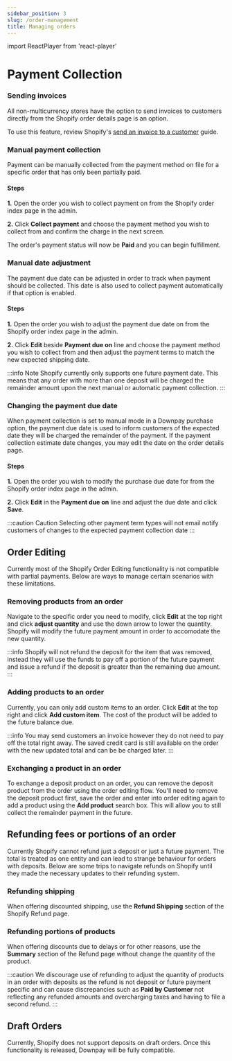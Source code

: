 ```yaml
---
sidebar_position: 3
slug: /order-management
title: Managing orders
---
```

import ReactPlayer from 'react-player'

# Payment Collection

### Sending invoices

All non-multicurrency stores have the option to send invoices to customers directly from the Shopify order details page is an option. 

To use this feature, review Shopify's [send an invoice to a customer](https://help.shopify.com/en/manual/orders/deferred-payments#email-an-order-invoice-to-a-customer) guide.

### Manual payment collection

Payment can be manually collected from the payment method on file for a specific order that has only been partially paid. 

#### Steps

**1.** Open the order you wish to collect payment on from the Shopify order index page in the admin.

**2.** Click **Collect payment** and choose the payment method you wish to collect from and confirm the charge in the next screen.

The order's payment status will now be **Paid** and you can begin fulfillment.

### Manual date adjustment

The payment due date can be adjusted in order to track when payment should be collected. This date is also used to collect payment automatically if that option is enabled.

#### Steps

**1.** Open the order you wish to adjust the payment due date on from the Shopify order index page in the admin.

**2.** Click **Edit** beside **Payment due on** line and choose the payment method you wish to collect from and then adjust the payment terms to match the new expected shipping date.

:::info Note
Shopify currently only supports one future payment date. This means that any order with more than one deposit will be charged the remainder amount upon the next manual or automatic payment collection.
:::

### Changing the payment due date

When payment collection is set to manual mode in a Downpay purchase option, the payment due date is used to inform customers of the expected date they will be charged the remainder of the payment. If the payment collection estimate date changes, you may edit the date on the order details page. 

#### Steps

**1.** Open the order you wish to modify the purchase due date for from the Shopify order index page in the admin.

**2.** Click **Edit** in the **Payment due on** line and adjust the due date and click **Save**.

:::caution Caution
Selecting other payment term types will not email notify customers of changes to the expected payment collection date
:::

## Order Editing

Currently most of the Shopify Order Editing functionality is not compatible with partial payments. Below are ways to manage certain scenarios with these limitations.  

### Removing products from an order

<ReactPlayer controls url='https://hypehound-public.s3.amazonaws.com/order-editing-remove.mp4'/>

Navigate to the specific order you need to modify, click **Edit** at the top right and click **adjust quantity** and use the down arrow to lower the quantity. Shopify will modify the future payment amount in order to accomodate the new quantity. 

:::info
Shopify will not refund the deposit for the item that was removed, instead they will use the funds to pay off a portion of the future payment and issue a refund if the deposit is greater than the remaining due amount.  
:::

### Adding products to an order

<ReactPlayer controls url='https://hypehound-public.s3.amazonaws.com/order-editing-add.mp4'/>

Currently, you can only add custom items to an order. Click **Edit** at the top right and click **Add custom item**. The cost of the product will be added to the future balance due. 

:::info
You may send customers an invoice however they do not need to pay off the total right away. The saved credit card is still available on the order with the new updated total and can be be charged later. 
:::

### Exchanging a product in an order

To exchange a deposit product on an order, you can remove the deposit product from the order using the order editing flow. You'll need to remove the deposit product first, save the order and enter into order editing again to add a product using the **Add product** search box. This will allow you to still collect the remainder payment in the future.

## Refunding fees or portions of an order

<ReactPlayer controls url='https://hypehound-public.s3.amazonaws.com/refunding.mov'/>

Currently Shopify cannot refund just a deposit or just a future payment. The total is treated as one entity and can lead to strange behaviour for orders with deposits. Below are some trips to navigate refunds on Shopify until they made the necessary updates to their refunding system.

### Refunding shipping


When offering discounted shipping, use the **Refund Shipping** section of the Shopify Refund page.

### Refunding portions of products

When offering discounts due to delays or for other reasons, use the **Summary** section of the Refund page without change the quantity of the product. 

:::caution
We discourage use of refunding to adjust the quantity of products in an order with deposits as the refund is not deposit or future payment specific and can cause discrepancies such as **Paid by Customer** not reflecting any refunded amounts and overcharging taxes and having to file a second refund. 
:::

## Draft Orders

Currently, Shopify does not support deposits on draft orders. Once this functionality is released, Downpay will be fully compatible. 
